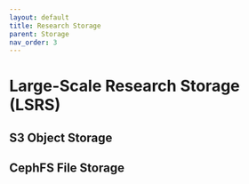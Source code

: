 ```yaml
---
layout: default
title: Research Storage
parent: Storage
nav_order: 3
---
```


# Large-Scale Research Storage (LSRS)

## S3 Object Storage

## CephFS File Storage
